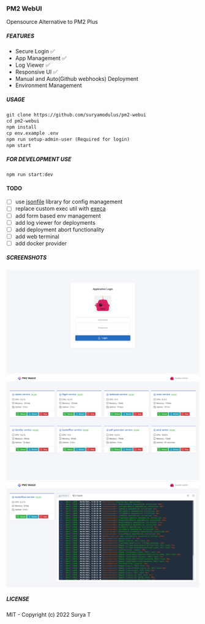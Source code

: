 ### PM2 WebUI
Opensource Alternative to PM2 Plus

##### FEATURES
- Secure Login :white_check_mark:
- App Management :white_check_mark:
- Log Viewer :white_check_mark:
- Responsive UI :white_check_mark:
- Manual and Auto(Github webhooks) Deployment
- Environment Management

##### USAGE
```
git clone https://github.com/suryamodulus/pm2-webui
cd pm2-webui
npm install
cp env.example .env
npm run setup-admin-user (Required for login)
npm start
```
##### FOR DEVELOPMENT USE
```
npm run start:dev
```

#### TODO
- [ ] use [jsonfile](https://www.npmjs.com/package/jsonfile) library for config management
- [ ] replace custom exec util with [execa](https://www.npmjs.com/package/execa)
- [ ] add form based env management
- [ ] add log viewer for deployments
- [ ] add deployment abort functionality
- [ ] add web terminal
- [ ] add docker provider

##### SCREENSHOTS
![PM2 Webui Login](/screenshots/login.png?raw=true "PM2 WebUI Login")
![PM2 Webui Dashboard](/screenshots/dashboard.png?raw=true "PM2 WebUI Dashboard")
![PM2 Webui App](/screenshots/app.png?raw=true "PM2 WebUI App")

##### LICENSE
MIT - Copyright (c) 2022 Surya T
